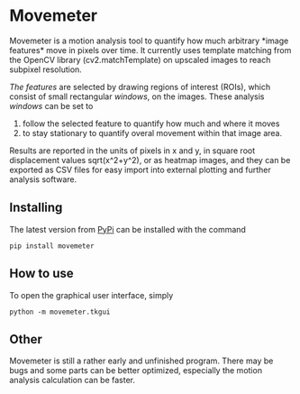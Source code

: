 <h1>Movemeter</h1>
Movemeter is a motion analysis tool to quantify how much arbitrary
*image features* move in pixels over time. It currently uses template matching
from the OpenCV library (cv2.matchTemplate)
on upscaled images to reach subpixel resolution.

*The features* are selected by drawing regions of interest (ROIs),
which consist of small rectangular *windows*, on the images.
These analysis *windows* can be set to

1. follow the selected feature
to quantify how much and where it moves
2. to stay stationary
to quantify overal movement within that image area.

Results are reported in the units of pixels in x and y,
in square root displacement values sqrt(x^2+y^2),
or as heatmap images, and they can be exported as CSV
files for easy import into external plotting and further analysis software.


<h2>Installing</h2>

The latest version from [PyPi](https://pypi.org/)
can be installed with the command

```
pip install movemeter
```


<h2>How to use</h2>

To open the graphical user interface, simply

```
python -m movemeter.tkgui
```


<h2>Other</h2>
Movemeter is still a rather early and unfinished program.
There may be bugs and some parts can be better optimized,
especially the motion analysis calculation can be faster.
